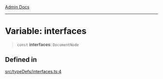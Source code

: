 [Admin Docs](/)

***

# Variable: interfaces

> `const` **interfaces**: `DocumentNode`

## Defined in

[src/typeDefs/interfaces.ts:4](https://github.com/Suyash878/talawa-api/blob/cfd688207611ba245c99edd8dbaccb2cdbf6a043/src/typeDefs/interfaces.ts#L4)
